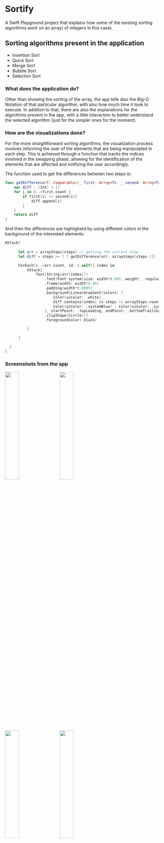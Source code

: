 # Sortify
A Swift Playground project that explains how some of the existing sorting algorithms work on an array( of integers in this case).

## Sorting algorithms present in the application
- Insertion Sort
- Quick Sort
- Merge Sort
- Bubble Sort
- Selection Sort

### What does the application do?

Other than showing the sorting of the array, the app tells also the Big-O Notation of that particular algorithm, with also how much time it took to execute. In addition to that, there are also the explanations for the algorithms present in the app, with a little interaction to better understand the selected algorithm (just for the simpler ones for the moment).

### How are the visualizations done?

For the more straightforward sorting algorithms, the visualization process involves informing the user of the elements that are being manipulated in each step. This is achieved through a function that tracks the indices involved in the swapping phase, allowing for the identification of the elements that are affected and notifying the user accordingly.

The function used to get the differences between two steps is: <br>


```swift
func getDifference<T: Comparable>(_ first: Array<T>, _ second: Array<T>) -> Array<Int>{
    var diff : [Int] = []
    for i in 0..<first.count {
        if first[i] != second[i]{
            diff.append(i)
        }
    }
    return diff
}
```
And then the differences are highlighetd by using different colors in the background of the interested elements:

```swift
HStack{
                                        
      let arr = arraySteps[steps] // getting the current step
      let diff = steps >= 1 ? getDifference(arr, arraySteps[steps-1]) : [] // getting the differences between the current and the previous step

      ForEach(0..<arr.count, id: \.self){ index in
          VStack{
              Text(String(arr[index]))
                  .font(Font.system(size: width*0.045, weight: .regular, design: .rounded))
                  .frame(width: width*0.06)
                  .padding(width*0.0095)
                  .background(LinearGradient(colors: [
                      Color(uiColor: .white),
                      diff.contains(index) && steps != arraySteps.count - 1 ? // <- checking which indices are involved in the swap
                      Color(uiColor: .systemBlue) : Color(uiColor: .systemRed) // color selections based on the above condition
                  ], startPoint: .topLeading, endPoint: .bottomTrailing))
                  .clipShape(Circle())
                  .foregroundColor(.black)

          }

      }

  }
}
```

### Screenshots from the app

<img src="https://user-images.githubusercontent.com/111139129/230491079-4ee39ae4-654a-40f2-823b-f94d0a5e2afc.png" width = "30%" height="30%"> &nbsp;&nbsp;&nbsp;&nbsp;&nbsp; 
<img src="https://user-images.githubusercontent.com/111139129/230491082-647bf98f-c41b-41df-a704-b7c32e8ce808.png" width = "30%" height="30%"> &nbsp;&nbsp;&nbsp;&nbsp;&nbsp; 
<img src="https://user-images.githubusercontent.com/111139129/230491083-9939e8e0-8602-4675-864e-698eaf09ce7e.png" width = "30%" height="30%"> &nbsp;&nbsp;&nbsp;&nbsp;&nbsp; 
<img src="https://user-images.githubusercontent.com/111139129/230491075-6dc21a06-854d-435e-bdbd-758edd61842d.png" width = "30%" height="30%" >



